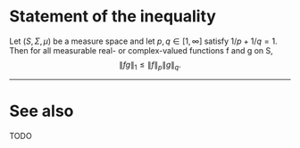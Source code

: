 # Statement of the inequality

Let $(S, \Sigma, \mu)$ be a measure space and let $p, q \in [1, \infty]$ satisfy $1/p + 1/q = 1$. 
Then for all measurable real- or complex-valued functions f and g on S,
$$   \|fg\|_{1}\leq \|f\|_{p}\|g\|_{q}.$$ 

---

# See also

TODO